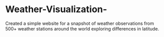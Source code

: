 # Weather-Visualization-
Created a simple website for a snapshot of weather observations from 500+ weather stations around the world exploring differences in latitude. 
